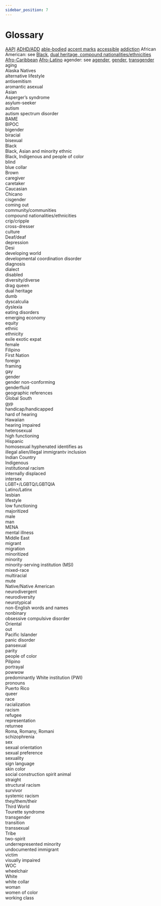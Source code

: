 ```yaml
---
sidebar_position: 7
---
```



# Glossary

[AAPI](https://symmetry-mag.github.io/style-guide/writing-about-culture-ethnicity-and-race#asian)
[ADHD/ADD](https://symmetry-mag.github.io/style-guide/writing-about-aging-and-disability#adhd)
[able-bodied](https://symmetry-mag.github.io/style-guide/writing-about-aging-and-disability#able-bodied)
[accent marks](https://symmetry-mag.github.io/style-guide/writing-about-culture-ethnicity-and-race#accent-marks)
[accessible](https://symmetry-mag.github.io/style-guide/writing-about-aging-and-disability#accessible)
[addiction](https://symmetry-mag.github.io/style-guide/writing-about-aging-and-disability#addiction)
African American: see [Black](https://symmetry-mag.github.io/style-guide/writing-about-culture-ethnicity-and-race/#black), [dual heritage, compound nationalities/ethnicities](https://symmetry-mag.github.io/style-guide/writing-about-culture-ethnicity-and-race/#dual-heritage-compound-nationalitiesethnicities)  
[Afro-Caribbean](https://symmetry-mag.github.io/style-guide/writing-about-culture-ethnicity-and-race/#black)
[Afro-Latino](https://symmetry-mag.github.io/style-guide/writing-about-culture-ethnicity-and-race/#black)
agender: see [agender](https://symmetry-mag.github.io/style-guide/writing-about-gender-sex-and-sexual-orientation/#agender), [gender](https://symmetry-mag.github.io/style-guide/writing-about-gender-sex-and-sexual-orientation/#gender), [transgender](https://symmetry-mag.github.io/style-guide/writing-about-gender-sex-and-sexual-orientation/#transgender)
aging  
Alaska Natives  
alternative lifestyle  
antisemitism  
aromantic
asexual  
Asian  
Asperger’s syndrome  
asylum-seeker  
autism  
autism spectrum disorder  
BAME  
BIPOC  
bigender  
biracial  
bisexual  
Black  
Black, Asian and minority ethnic  
Black, Indigenous and people of color  
blind  
blue collar  
Brown  
caregiver  
caretaker  
Caucasian  
Chicano  
cisgender  
coming out  
community/communities  
compound nationalities/ethnicities  
crip/cripple  
cross-dresser  
culture  
Deaf/deaf  
depression  
Desi  
developing world  
developmental coordination disorder  
diagnosis  
dialect  
disabled  
diversity/diverse  
drag queen  
dual heritage  
dumb  
dyscalculia  
dyslexia  
eating disorders  
emerging economy  
equity  
ethnic  
ethnicity  
exile
exotic
expat  
female  
Filipino  
First Nation  
foreign  
framing  
gay  
gender  
gender non-conforming  
genderfluid  
geographic references  
Global South  
gyp  
handicap/handicapped  
hard of hearing  
Hawaiian  
hearing impaired  
heterosexual  
high functioning  
Hispanic  
homosexual
hyphenated
identifies as  
illegal alien/illegal immigrantv
inclusion  
Indian Country  
Indigenous  
institutional racism  
internally displaced  
intersex  
LGBT+/LGBTQ/LGBTQIA  
Latino/Latinx  
lesbian  
lifestyle  
low functioning  
majoritized  
male  
man  
MENA  
mental illness  
Middle East  
migrant  
migration  
minoritized  
minority  
minority-serving institution (MSI)  
mixed-race  
multiracial  
mute  
Native/Native American  
neurodivergent  
neurodiversity  
neurotypical  
non-English words and names  
nonbinary  
obsessive compulsive disorder  
Oriental  
out  
Pacific Islander  
panic disorder  
pansexual  
parity  
people of color  
Pilipino  
portrayal  
powwow  
predominantly White institution (PWI)  
pronouns  
Puerto Rico  
queer  
race  
racialization  
racism  
refugee  
representation  
returnee  
Roma, Romany, Romani  
schizophrenia  
sex  
sexual orientation  
sexual preference  
sexuality  
sign language  
skin color  
social construction
spirit animal  
straight  
structural racism  
survivor  
systemic racism  
they/them/their  
Third World  
Tourette syndrome  
transgender  
transition  
transsexual  
Tribe  
two-spirit  
underrepresented minority  
undocumented immigrant  
victim  
visually impaired  
WOC  
wheelchair  
White  
white collar  
woman  
women of color  
working class
